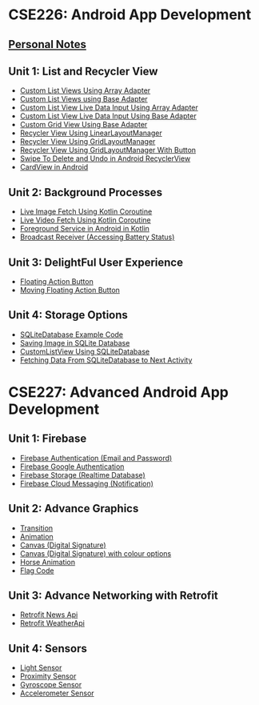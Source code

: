# CSE226: Android App Development

## [Personal Notes](/Notes/readme.md)
## Unit 1: List and Recycler View
- [Custom List Views Using Array Adapter](/Units/1/1.md)<br>
- [Custom List Views using Base Adapter](/Units/1/2.md)<br>
- [Custom List View Live Data Input Using Array Adapter](/Units/1/3.md)<br>
- [Custom List View Live Data Input Using Base Adapter](/Units/1/4.md)<br>
- [Custom Grid View Using Base Adapter](/Units/1/5.md)<br>
- [Recycler View Using LinearLayoutManager ](/Units/1/6.md)<br>
- [Recycler View Using GridLayoutManager ](/Units/1/7.md)<br>
- [Recycler View Using GridLayoutManager With Button](/Units/1/8.md)<br>
- [Swipe To Delete and Undo in Android RecyclerView ](/Units/1/9.md)<br>
- [CardView in Android](/Units/1/10.md) <br>

## Unit 2: Background Processes

- [Live Image Fetch Using Kotlin Coroutine](/Units/2/1.md)
- [Live Video Fetch Using Kotlin Coroutine](/Units/2/2.md)
- [Foreground Service in Android in Kotlin](/Units/2/3.md)
- [Broadcast Receiver (Accessing Battery Status)](/Units/2/4.md)

## Unit 3: DelightFul User Experience
- [Floating Action Button](/Units/3/1.md)
- [Moving Floating Action Button](/Units/3/2.md)

## Unit 4: Storage Options
- [SQLiteDatabase Example Code](/Units/4/1.md)
- [Saving Image in SQLite Database](/Units/4/2.md)
- [CustomListView Using SQLiteDatabase](/Units/4/3.md)
- [Fetching Data From SQLiteDatabase to Next Activity](/Units/4/4.md)

# CSE227: Advanced Android App Development

## Unit 1: Firebase
- [Firebase Authentication (Email and Password)](/Units/CSE227/1/1.md)
- [Firebase Google Authentication](/Units/CSE227/1/2.md)
- [Firebase Storage (Realtime Database)](/Units/CSE227/1/3.md)
- [Firebase Cloud Messaging (Notification)](/Units/CSE227/1/4.md)

## Unit 2: Advance Graphics
- [Transition](/Units/CSE227/2/1.md)
- [Animation](/Units/CSE227/2/2.md)
- [Canvas (Digital Signature)](/Units/CSE227/2/3.md)
- [Canvas (Digital Signature) with colour options](/Units/CSE227/2/4.md)
- [Horse Animation](/Units/CSE227/2/5.md)
- [Flag Code](/Units/CSE227/2/6.md)

## Unit 3: Advance Networking with Retrofit
- [Retrofit News Api](/Units/CSE227/3/1.md)
- [Retrofit WeatherApi](/Units/CSE227/3/2.md)

## Unit 4: Sensors
- [Light Sensor](/Units/CSE227/4/1.md)
- [Proximity Sensor](/Units/CSE227/4/2.md)
- [Gyroscope Sensor](/Units/CSE227/4/3.md)
- [Accelerometer Sensor](/Units/CSE227/4/4.md)